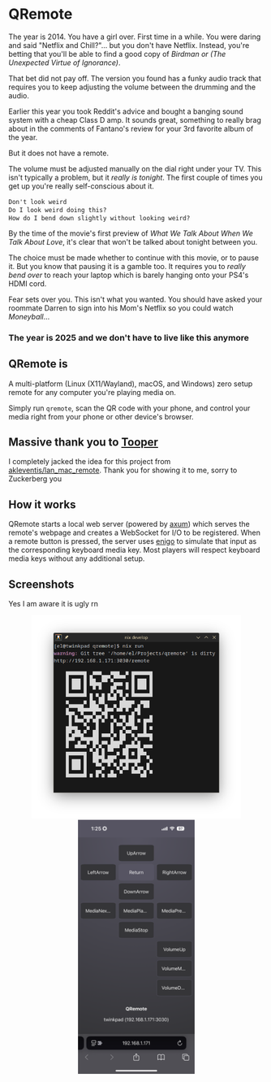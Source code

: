 # QRemote

The year is 2014. You have a girl over. First time in a while. You were daring and said "Netflix and Chill?"... but you don't have Netflix. Instead, you're betting that you'll be able to find a good copy of _Birdman or (The Unexpected Virtue of Ignorance)_.

That bet did not pay off. The version you found has a funky audio track that requires you to keep adjusting the volume between the drumming and the audio.

Earlier this year you took Reddit's advice and bought a banging sound system with a cheap Class D amp. It sounds great, something to really brag about in the comments of Fantano's review for your 3rd favorite album of the year.

But it does not have a remote.

The volume must be adjusted manually on the dial right under your TV. This isn't typically a problem, but it _really is tonight_. The first couple of times you get up you're really self-conscious about it.

```
Don't look weird
Do I look weird doing this?
How do I bend down slightly without looking weird?
```

By the time of the movie's first preview of _What We Talk About When We Talk About Love_, it's clear that won't be talked about tonight between you.

The choice must be made whether to continue with this movie, or to pause it. But you know that pausing it is a gamble too. It requires you to _really bend over_ to reach your laptop which is barely hanging onto your PS4's HDMI cord.

Fear sets over you. This isn't what you wanted. You should have asked your roommate Darren to sign into his Mom's Netflix so you could watch _Moneyball_...

### The year is 2025 and we don't have to live like this anymore

## QRemote is

A multi-platform (Linux (X11/Wayland), macOS, and Windows) zero setup remote for any computer you're playing media on.

Simply run `qremote`, scan the QR code with your phone, and control your media right from your phone or other device's browser.

## Massive thank you to [Tooper](https://github.com/akleventis)

I completely jacked the idea for this project from [akleventis/lan_mac_remote](https://github.com/akleventis/lan_mac_remote). Thank you for showing it to me, sorry to Zuckerberg you

## How it works

QRemote starts a local web server (powered by [axum](https://crates.io/crates/axum)) which serves the remote's webpage and creates a WebSocket for I/O to be registered. When a remote button is pressed, the server uses [enigo](https://crates.io/crates/enigo) to simulate that input as the corresponding keyboard media key. Most players will respect keyboard media keys without any additional setup.

## Screenshots

Yes I am aware it is ugly rn

<p align="center">
    <img height=400 src=".screenshots/qr-remote-screen.png" alt="Screenshot of a terminal running qremote">
    <img height=500 src=".screenshots/promotional_screenshot.png" alt="Screenshot of a mobile browser showing qremote's UI">
</p>
